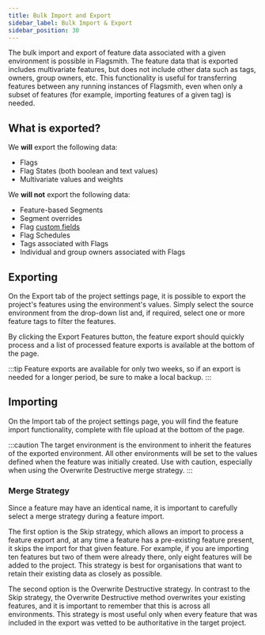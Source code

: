 ```yaml
---
title: Bulk Import and Export
sidebar_label: Bulk Import & Export
sidebar_position: 30
---
```


The bulk import and export of feature data associated with a given environment is possible in Flagsmith. The feature data that is exported includes multivariate features, but does not include other data such as tags, owners, group owners, etc. This functionality is useful for transferring features between any running instances of Flagsmith, even when only a subset of features (for example, importing features of a given tag) is needed.

## What is exported?

We **will** export the following data:

- Flags
- Flag States (both boolean and text values)
- Multivariate values and weights

We **will not** export the following data:

- Feature-based Segments
- Segment overrides
- Flag [custom fields](/advanced-use/custom-fields.md)
- Flag Schedules
- Tags associated with Flags
- Individual and group owners associated with Flags

## Exporting

On the Export tab of the project settings page, it is possible to export the project's features using the environment's values. Simply select the source environment from the drop-down list and, if required, select one or more feature tags to filter the features.

By clicking the Export Features button, the feature export should quickly process and a list of processed feature exports is available at the bottom of the page.

:::tip
Feature exports are available for only two weeks, so if an export is needed for a longer period, be sure to make a local backup.
:::

## Importing

On the Import tab of the project settings page, you will find the feature import functionality, complete with file upload at the bottom of the page.

:::caution
The target environment is the environment to inherit the features of the exported environment. All other environments will be set to the values defined when the feature was initially created. Use with caution, especially when using the Overwrite Destructive merge strategy.
:::

### Merge Strategy

Since a feature may have an identical name, it is important to carefully select a merge strategy during a feature import.

The first option is the Skip strategy, which allows an import to process a feature export and, at any time a feature has a pre-existing feature present, it skips the import for that given feature. For example, if you are importing ten features but two of them were already there, only eight features will be added to the project. This strategy is best for organisations that want to retain their existing data as closely as possible.

The second option is the Overwrite Destructive strategy. In contrast to the Skip strategy, the Overwrite Destructive method overwrites your existing features, and it is important to remember that this is across all environments. This strategy is most useful only when every feature that was included in the export was vetted to be authoritative in the target project. 